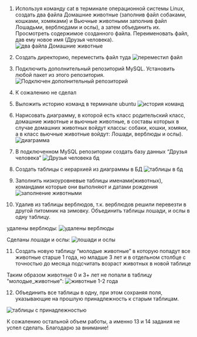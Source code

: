 1. Используя команду cat в терминале операционной системы Linux, создать
два файла Домашние животные (заполнив файл собаками, кошками,
хомяками) и Вьючные животными заполнив файл Лошадьми, верблюдами и
ослы), а затем объединить их. Просмотреть содержимое созданного файла.
Переименовать файл, дав ему новое имя (Друзья человека).
![ два файла Домашние животные  ](https://sun9-42.userapi.com/impf/BLlEELXNR4kPJr6UfrNgMtxMeNRBLNBiR5xl5w/skoHufgEK74.jpg?size=1653x935&quality=95&sign=c26e2d0273014f36850976afd6bed210&type=album)


2. Создать директорию, переместить файл туда
![ переместил файл ](https://sun9-75.userapi.com/impf/cwpAMCWVHo1fdjzAS4vODdWr7I9EPmsMsbVu1A/85umlSudMw4.jpg?size=1499x545&quality=95&sign=06356dff83eeb777905479dae3369170&type=album)


3. Подключить дополнительный репозиторий MySQL. Установить любой пакет
из этого репозитория.
![ Подключен дополнительный репозиторий  ](https://sun9-29.userapi.com/impf/P-f-YojOrDo__KXvtm4vPsQ_HYTv6GAheiZhfA/nKta1iqo3Lg.jpg?size=1259x1080&quality=95&sign=7d92cd1e643724ef2096f3eb3401dedc&type=album)

4. К сожалению не сделал


5. Выложить историю команд в терминале ubuntu
![история команд ](https://sun9-22.userapi.com/impf/yVC6j2bBbJgWsTfWfM0TYt_jzohCYNdA_L6vXw/7XdJYCqIMTM.jpg?size=893x1071&quality=95&sign=d02f6801b399132e1bb823e1f80450ce&type=album)


6. Нарисовать диаграмму, в которой есть класс родительский класс, домашние
животные и вьючные животные, в составы которых в случае домашних
животных войдут классы: собаки, кошки, хомяки, а в класс вьючные животные
войдут: Лошади, верблюды и ослы).
![диаграмма ](https://sun9-20.userapi.com/impf/65meVePNZCi6vqh0-Elw_LUbHpW2kNn-PryLSg/idMLvVAv1Og.jpg?size=990x402&quality=96&sign=f10e682121d7952ba22372742d279328&type=album)

7. В подключенном MySQL репозитории создать базу данных “Друзья
человека”
![Друзья человека бд ](https://sun9-66.userapi.com/impf/RqUIeQ9XV_szINmA_9hVOvpyp4Bk6ht0wsSlJA/ihZoR9Xmizc.jpg?size=1384x783&quality=95&sign=e4d0466cf6358b43f7273fbd0a2fd284&type=album)

8. Создать таблицы с иерархией из диаграммы в БД
![таблицы в бд ](https://sun9-24.userapi.com/impf/KYzMmHNhQc5gAKhyatbTP4AVx_1hR1v2c8XLHw/3A6j67bnxqQ.jpg?size=1328x1080&quality=95&sign=ce2c0d36606a5fb1877dc1e0e563b462&type=album)

9. Заполнить низкоуровневые таблицы именами(животных), командами
которые они выполняют и датами рождения
![заполнение животными](https://sun9-11.userapi.com/impf/9Cq5Vw6CN62vwvnjRST5qdbh5oP6AXJkq2VUUQ/t2kSI1qrjOE.jpg?size=1708x1072&quality=95&sign=b52348d3ffbd0a6dd4e5bbec1c917da3&type=album)

10. Удалив из таблицы верблюдов, т.к. верблюдов решили перевезти в другой
питомник на зимовку. Объединить таблицы лошади, и ослы в одну таблицу.

удалены верблюды:
![удалены верблюды ](https://sun9-10.userapi.com/impf/S0jjRoLX3zTrbUZGGd8tOVrLusojd_pqkcdciA/LhoxO4Dj0P8.jpg?size=1477x551&quality=95&sign=6e3a308e93de461abdcbf898b7fa37b8&type=album)

Сделаны лошади и ослы:
![лошади и ослы ](https://sun9-72.userapi.com/impf/uDe1n72DOkACkofGxZ91JB4PoB8KgT_rZEO3yg/pUAY9j44y3o.jpg?size=1377x1068&quality=95&sign=0ebe4b74f845da2c761c82da56e58467&type=album)


11. Создать новую таблицу “молодые животные” в которую попадут все
животные старше 1 года, но младше 3 лет и в отдельном столбце с точностью
до месяца подсчитать возраст животных в новой таблице

Таким образом животные 0 и 3+ лет не попали в таблицу "молодые_животные":
![животные 1-2 года ](https://sun9-59.userapi.com/impf/rSHJnaeiaKKI41kMrI-BQpFnFoBOiHTf3g6lXg/e_A_DJ4Sp2k.jpg?size=1920x979&quality=95&sign=ca5f4bfb6620281d6ed910ef1cf85c3f&type=album)


12. Объединить все таблицы в одну, при этом сохраняя поля, указывающие на
прошлую принадлежность к старым таблицам.

![таблицы с принадлежностью ](https://sun9-21.userapi.com/impf/QPrSIJneysmDmfSq5FFvjaOIDq2uHX2cBu261Q/nMdfDeE3jiE.jpg?size=809x1080&quality=95&sign=a9ddcc6bce1053ff364a7d71f02b1136&type=album)


К сожалению остальной объем работы, а именно 13 и 14 задания не успел сделать. Благодарю за внимание!